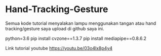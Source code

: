 # Hand-Tracking-Gesture

Semua kode tutorial menyalakan lampu menggunakan tangan atau hand tracking/gesture saya upload di github saya ini.

python=3.6
pip install cvzone==1.3.7
pip install mediapipe==0.8.6.2

Link tutorial youtube https://youtu.be/03o4lx8p4y4
